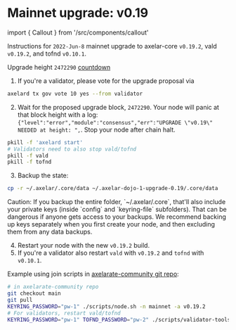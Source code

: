 # Mainnet upgrade: v0.19

import { Callout } from '/src/components/callout'

Instructions for `2022-Jun-8` mainnet upgrade to axelar-core `v0.19.2`, vald `v0.19.2`, and tofnd `v0.10.1`.

Upgrade height `2472290` [countdown](https://testnet.mintscan.io/axelar-testnet/blocks/2472290)

1. If you're a validator, please vote for the upgrade proposal via

```bash
axelard tx gov vote 10 yes --from validator
```

2. Wait for the proposed upgrade block, `2472290`. Your node will panic at that block height with a log: `{"level":"error","module":"consensus","err":"UPGRADE \"v0.19\" NEEDED at height: ",`. Stop your node after chain halt.

```bash
pkill -f 'axelard start'
# Validators need to also stop vald/tofnd
pkill -f vald
pkill -f tofnd
```

3. Backup the state:

```bash
cp -r ~/.axelar/.core/data ~/.axelar-dojo-1-upgrade-0.19/.core/data
```

<Callout type="warning" emoji="⚠️">
  Caution: If you backup the entire folder, `~/.axelar/.core`, that'll also include your private keys (inside `config` and `keyring-file` subfolders). That can be dangerous if anyone gets access to your backups. We recommend backing up keys separately when you first create your node, and then excluding them from any data backups.
</Callout>

4. Restart your node with the new `v0.19.2` build.
5. If you're a validator also restart `vald` with `v0.19.2` and `tofnd` with `v0.10.1`.

Example using join scripts in [axelarate-community git repo](https://github.com/axelarnetwork/axelarate-community):

```bash
# in axelarate-community repo
git checkout main
git pull
KEYRING_PASSWORD="pw-1" ./scripts/node.sh -n mainnet -a v0.19.2
# For validators, restart vald/tofnd
KEYRING_PASSWORD="pw-1" TOFND_PASSWORD="pw-2" ./scripts/validator-tools-host.sh -a v0.19.2 -q v0.10.1 -n mainnet
```

